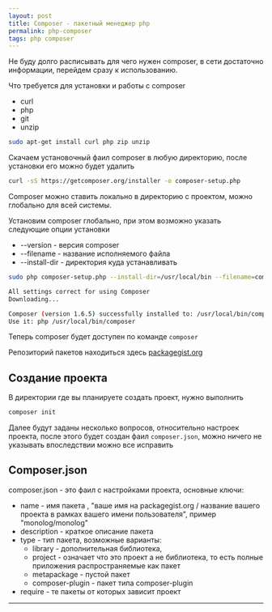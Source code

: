 ```yaml
---
layout: post 
title: Composer - пакетный менеджер php
permalink: php-composer
tags: php composer
--- 
```


Не буду долго расписывать для чего нужен composer, в сети достаточно информации, 
перейдем сразу к использованию.

Что требуется для установки и работы с composer

- curl
- php
- git
- unzip

~~~bash
sudo apt-get install curl php zip unzip
~~~
Скачаем установочный фаил composer в любую директорию, после установки его можно будет удалить

~~~bash
curl -sS https://getcomposer.org/installer -o composer-setup.php
~~~

Composer можно ставить локально в директорию с проектом, можно глобально для всей системы.

Установим composer глобально, при этом возможно указать следующие опции установки

- --version - версия composer
- --filename - название исполняемого файла
- --install-dir - директория куда устанавливать

~~~bash
sudo php composer-setup.php --install-dir=/usr/local/bin --filename=composer

All settings correct for using Composer
Downloading...

Composer (version 1.6.5) successfully installed to: /usr/local/bin/composer
Use it: php /usr/local/bin/composer
~~~

Теперь composer будет доступен по команде `composer`

Репозиторий пакетов находиться здесь [packagegist.org](https://packagist.org/)

Создание проекта
----

В директории где вы планируете создать проект, нужно выполнить

~~~bash
composer init
~~~

Далее будут заданы несколько вопросов, относительно настроек проекта, после этого будет создан фаил `composer.json`, 
можно ничего не указывать впоследствии можно все исправить
 
 Composer.json
 ---
 composer.json - это фаил с настройками проекта, основные ключи:
 
 - name - имя пакета , "ваше имя на packagegist.org / название вашего проекта в рамках вашего имени пользователя", пример "monolog/monolog"
 - description - краткое описание пакета
 - type - тип пакета, возможные варианты:
    - library - дополнительная библиотека,
    - project - означает что это проект а не библиотека, то есть полные приложения распространяемые как пакет
    - metapackage - пустой пакет
    - composer-plugin - пакет типа composer-plugin
 - require - те пакеты от которых зависит проект
 
----

